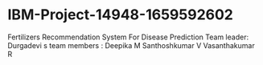 # IBM-Project-14948-1659592602
Fertilizers Recommendation System For Disease Prediction
Team leader: Durgadevi s
team members :  Deepika M
                Santhoshkumar V
                Vasanthakumar R
